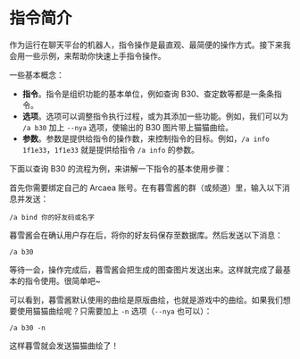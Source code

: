 <VersionOutdated />

# 指令简介

作为运行在聊天平台的机器人，指令操作是最直观、最简便的操作方式。接下来我会用一些示例，来帮助你快速上手指令操作。

一些基本概念：
- **指令**。指令是组织功能的基本单位，例如查询 B30、查定数等都是一条条指令。
- **选项**。选项可以调整指令执行过程，或为其添加一些功能。例如，我们可以为 `/a b30` 加上 `--nya` 选项，使输出的 B30 图片带上猫猫曲绘。
- **参数**。参数是提供给指令的操作数，来控制指令的目标。例如，`/a info 1f1e33`，`1f1e33` 就是提供给指令 `/a info` 的参数。

下面以查询 B30 的流程为例，来讲解一下指令的基本使用步骤：

首先你需要绑定自己的 Arcaea 账号。在有暮雪酱的群（或频道）里，输入以下消息并发送：

```
/a bind 你的好友码或名字
```

暮雪酱会在确认用户存在后，将你的好友码保存至数据库。然后发送以下消息：

```
/a b30
```

等待一会，操作完成后，暮雪酱会把生成的图查图片发送出来。这样就完成了最基本的指令使用。很简单吧~

可以看到，暮雪酱默认使用的曲绘是原版曲绘，也就是游戏中的曲绘。如果我们想要使用猫猫曲绘呢？只需要加上 `-n` 选项（`--nya` 也可以）：

```
/a b30 -n
```

这样暮雪就会发送猫猫曲绘了！
